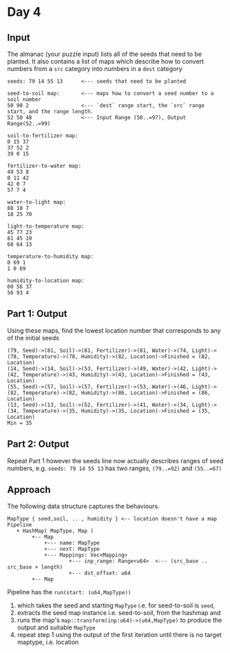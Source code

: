 # Day 4

## Input
The almanac (your puzzle input) lists all of the seeds that need to be planted. It also contains a list of maps which describe how to convert numbers from a `src` category into numbers in a `dest` category

```
seeds: 79 14 55 13      <--- seeds that need to be planted

seed-to-soil map:       <--- maps how to convert a seed number to a soil number
50 98 2                 <--- `dest` range start, the `src` range start, and the range length.
52 50 48                <--- Input Range (50..=97), Output Range(52..=99)

soil-to-fertilizer map:
0 15 37
37 52 2
39 0 15

fertilizer-to-water map:
49 53 8
0 11 42
42 0 7
57 7 4

water-to-light map:
88 18 7
18 25 70

light-to-temperature map:
45 77 23
81 45 19
68 64 13

temperature-to-humidity map:
0 69 1
1 0 69

humidity-to-location map:
60 56 37
56 93 4

```
## Part 1: Output
Using these maps, find the lowest location number that corresponds to any of the initial seeds
```
(79, Seed)->(81, Soil)->(81, Fertilizer)->(81, Water)->(74, Light)->(78, Temperature)->(78, Humidity)->(82, Location)->Finished = (82, Location)
(14, Seed)->(14, Soil)->(53, Fertilizer)->(49, Water)->(42, Light)->(42, Temperature)->(43, Humidity)->(43, Location)->Finished = (43, Location)
(55, Seed)->(57, Soil)->(57, Fertilizer)->(53, Water)->(46, Light)->(82, Temperature)->(82, Humidity)->(86, Location)->Finished = (86, Location)
(13, Seed)->(13, Soil)->(52, Fertilizer)->(41, Water)->(34, Light)->(34, Temperature)->(35, Humidity)->(35, Location)->Finished = (35, Location)
Min = 35
```
## Part 2: Output
Repeat Part 1 however the seeds line now actually describes ranges of seed numbers, e.g. `seeds: 79 14 55 13` has two ranges, `(79..=92)` and `(55..=67)`

## Approach
The following data structure captures the behaviours. 
```
MapType { seed,soil, .. , humidity } <-- location doesn't have a map
Pipeline
   + HashMap( MapType, Map )
        +-- Map
            +--- name: MapType
            +--- next: MapType
            +--- Mappings: Vec<Mapping>
                    +--- inp_range: Range<u64>  <--- (src_base .. src_base + length)
                    +--- dst_offset: u64
        +-- Map
```
Pipeline has the `run(start: (u64,MapType))` 
1. which takes the seed and starting `MapType` i.e. for seed-to-soil is `seed`, 
2. extracts the seed map instance i.e. seed-to-soil, from the hashmap and 
3. runs the map's `map::transform(inp:u64)->(u64,MapType)` to produce the output and suitable `MapType`
4. repeat step 1 using the output of the first iteration until there is no target maptype, i.e. location 
